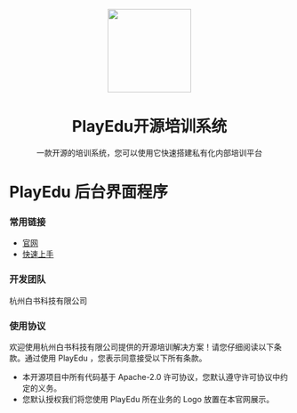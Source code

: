 <p align="center">
<img src="https://playedu.xyz/images/index/logo-big.png?v=2023032901" width="150"/>
</p>

<h1 align="center">PlayEdu开源培训系统</h1>
<p align="center">一款开源的培训系统，您可以使用它快速搭建私有化内部培训平台</p>

# PlayEdu 后台界面程序

### 常用链接

+ [官网](https://playedu.xyz)
+ [快速上手](https://playedu.xyz/docs/docs/category/%E5%90%8E%E5%8F%B0%E7%95%8C%E9%9D%A2%E7%A8%8B%E5%BA%8F%E5%AE%89%E8%A3%85)

### 开发团队

杭州白书科技有限公司

### 使用协议

欢迎使用杭州白书科技有限公司提供的开源培训解决方案！请您仔细阅读以下条款。通过使用 PlayEdu ，您表示同意接受以下所有条款。

+ 本开源项目中所有代码基于 Apache-2.0 许可协议，您默认遵守许可协议中约定的义务。
+ 您默认授权我们将您使用 PlayEdu 所在业务的 Logo 放置在本官网展示。